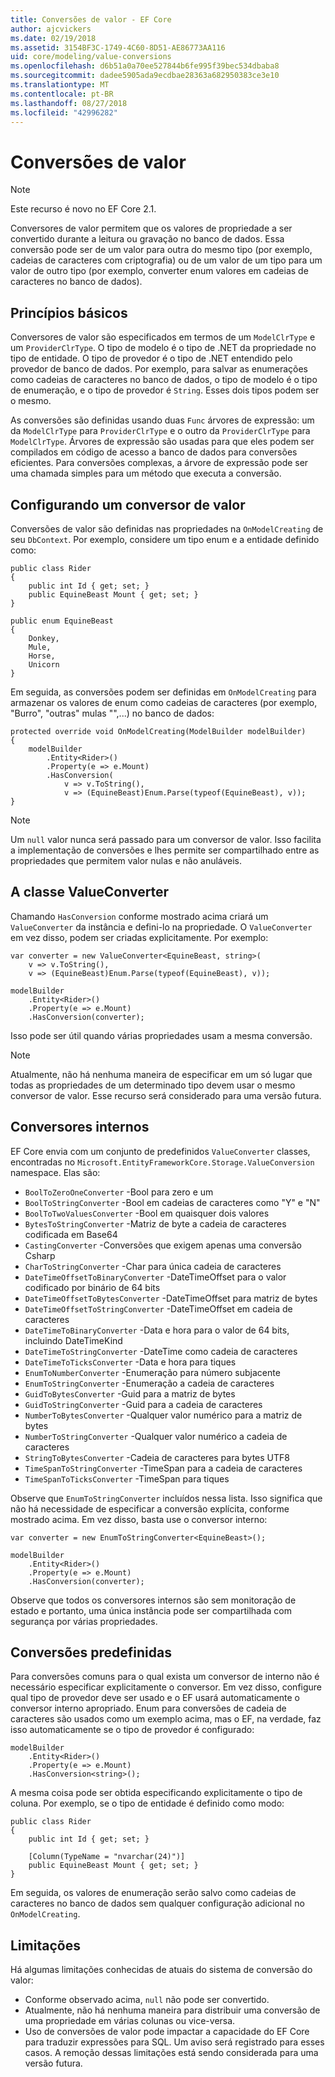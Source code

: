 ```yaml
---
title: Conversões de valor - EF Core
author: ajcvickers
ms.date: 02/19/2018
ms.assetid: 3154BF3C-1749-4C60-8D51-AE86773AA116
uid: core/modeling/value-conversions
ms.openlocfilehash: d6b51a0a70ee527844b6fe995f39bec534dbaba8
ms.sourcegitcommit: dadee5905ada9ecdbae28363a682950383ce3e10
ms.translationtype: MT
ms.contentlocale: pt-BR
ms.lasthandoff: 08/27/2018
ms.locfileid: "42996282"
---
```

# <a name="value-conversions"></a>Conversões de valor

> [!NOTE]  
> Este recurso é novo no EF Core 2.1.

Conversores de valor permitem que os valores de propriedade a ser convertido durante a leitura ou gravação no banco de dados. Essa conversão pode ser de um valor para outra do mesmo tipo (por exemplo, cadeias de caracteres com criptografia) ou de um valor de um tipo para um valor de outro tipo (por exemplo, converter enum valores em cadeias de caracteres no banco de dados).

## <a name="fundamentals"></a>Princípios básicos

Conversores de valor são especificados em termos de um `ModelClrType` e um `ProviderClrType`. O tipo de modelo é o tipo de .NET da propriedade no tipo de entidade. O tipo de provedor é o tipo de .NET entendido pelo provedor de banco de dados. Por exemplo, para salvar as enumerações como cadeias de caracteres no banco de dados, o tipo de modelo é o tipo de enumeração, e o tipo de provedor é `String`. Esses dois tipos podem ser o mesmo.

As conversões são definidas usando duas `Func` árvores de expressão: um da `ModelClrType` para `ProviderClrType` e o outro da `ProviderClrType` para `ModelClrType`. Árvores de expressão são usadas para que eles podem ser compilados em código de acesso a banco de dados para conversões eficientes. Para conversões complexas, a árvore de expressão pode ser uma chamada simples para um método que executa a conversão.

## <a name="configuring-a-value-converter"></a>Configurando um conversor de valor

Conversões de valor são definidas nas propriedades na `OnModelCreating` de seu `DbContext`. Por exemplo, considere um tipo enum e a entidade definido como:
```Csharp
public class Rider
{
    public int Id { get; set; }
    public EquineBeast Mount { get; set; }
}

public enum EquineBeast
{
    Donkey,
    Mule,
    Horse,
    Unicorn
}
```
Em seguida, as conversões podem ser definidas em `OnModelCreating` para armazenar os valores de enum como cadeias de caracteres (por exemplo, "Burro", "outras" mulas "",...) no banco de dados:
```Csharp
protected override void OnModelCreating(ModelBuilder modelBuilder)
{
    modelBuilder
        .Entity<Rider>()
        .Property(e => e.Mount)
        .HasConversion(
            v => v.ToString(),
            v => (EquineBeast)Enum.Parse(typeof(EquineBeast), v));
}
```
> [!NOTE]  
> Um `null` valor nunca será passado para um conversor de valor. Isso facilita a implementação de conversões e lhes permite ser compartilhado entre as propriedades que permitem valor nulas e não anuláveis.

## <a name="the-valueconverter-class"></a>A classe ValueConverter

Chamando `HasConversion` conforme mostrado acima criará um `ValueConverter` da instância e defini-lo na propriedade. O `ValueConverter` em vez disso, podem ser criadas explicitamente. Por exemplo:
```Csharp
var converter = new ValueConverter<EquineBeast, string>(
    v => v.ToString(),
    v => (EquineBeast)Enum.Parse(typeof(EquineBeast), v));

modelBuilder
    .Entity<Rider>()
    .Property(e => e.Mount)
    .HasConversion(converter);
```
Isso pode ser útil quando várias propriedades usam a mesma conversão.

> [!NOTE]  
> Atualmente, não há nenhuma maneira de especificar em um só lugar que todas as propriedades de um determinado tipo devem usar o mesmo conversor de valor. Esse recurso será considerado para uma versão futura.

## <a name="built-in-converters"></a>Conversores internos

EF Core envia com um conjunto de predefinidos `ValueConverter` classes, encontradas no `Microsoft.EntityFrameworkCore.Storage.ValueConversion` namespace. Elas são:
* `BoolToZeroOneConverter` -Bool para zero e um
* `BoolToStringConverter` -Bool em cadeias de caracteres como "Y" e "N"
* `BoolToTwoValuesConverter` -Bool em quaisquer dois valores
* `BytesToStringConverter` -Matriz de byte a cadeia de caracteres codificada em Base64
* `CastingConverter` -Conversões que exigem apenas uma conversão Csharp
* `CharToStringConverter` -Char para única cadeia de caracteres
* `DateTimeOffsetToBinaryConverter` -DateTimeOffset para o valor codificado por binário de 64 bits
* `DateTimeOffsetToBytesConverter` -DateTimeOffset para matriz de bytes
* `DateTimeOffsetToStringConverter` -DateTimeOffset em cadeia de caracteres
* `DateTimeToBinaryConverter` -Data e hora para o valor de 64 bits, incluindo DateTimeKind
* `DateTimeToStringConverter` -DateTime como cadeia de caracteres
* `DateTimeToTicksConverter` -Data e hora para tiques
* `EnumToNumberConverter` -Enumeração para número subjacente
* `EnumToStringConverter` -Enumeração a cadeia de caracteres
* `GuidToBytesConverter` -Guid para a matriz de bytes
* `GuidToStringConverter` -Guid para a cadeia de caracteres
* `NumberToBytesConverter` -Qualquer valor numérico para a matriz de bytes
* `NumberToStringConverter` -Qualquer valor numérico a cadeia de caracteres
* `StringToBytesConverter` -Cadeia de caracteres para bytes UTF8
* `TimeSpanToStringConverter` -TimeSpan para a cadeia de caracteres
* `TimeSpanToTicksConverter` -TimeSpan para tiques

Observe que `EnumToStringConverter` incluídos nessa lista. Isso significa que não há necessidade de especificar a conversão explícita, conforme mostrado acima. Em vez disso, basta use o conversor interno:
```Csharp
var converter = new EnumToStringConverter<EquineBeast>();

modelBuilder
    .Entity<Rider>()
    .Property(e => e.Mount)
    .HasConversion(converter);
```
Observe que todos os conversores internos são sem monitoração de estado e portanto, uma única instância pode ser compartilhada com segurança por várias propriedades.

## <a name="pre-defined-conversions"></a>Conversões predefinidas

Para conversões comuns para o qual exista um conversor de interno não é necessário especificar explicitamente o conversor. Em vez disso, configure qual tipo de provedor deve ser usado e o EF usará automaticamente o conversor interno apropriado. Enum para conversões de cadeia de caracteres são usados como um exemplo acima, mas o EF, na verdade, faz isso automaticamente se o tipo de provedor é configurado:
```Csharp
modelBuilder
    .Entity<Rider>()
    .Property(e => e.Mount)
    .HasConversion<string>();
```
A mesma coisa pode ser obtida especificando explicitamente o tipo de coluna. Por exemplo, se o tipo de entidade é definido como modo:
```Csharp
public class Rider
{
    public int Id { get; set; }

    [Column(TypeName = "nvarchar(24)")]
    public EquineBeast Mount { get; set; }
}
```
Em seguida, os valores de enumeração serão salvo como cadeias de caracteres no banco de dados sem qualquer configuração adicional no `OnModelCreating`.

## <a name="limitations"></a>Limitações

Há algumas limitações conhecidas de atuais do sistema de conversão do valor:
* Conforme observado acima, `null` não pode ser convertido.
* Atualmente, não há nenhuma maneira para distribuir uma conversão de uma propriedade em várias colunas ou vice-versa.
* Uso de conversões de valor pode impactar a capacidade do EF Core para traduzir expressões para SQL. Um aviso será registrado para esses casos.
A remoção dessas limitações está sendo considerada para uma versão futura.
